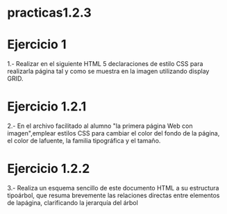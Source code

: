 # practicas1.2.3

# Ejercicio 1 
1.- Realizar en el siguiente HTML 5 declaraciones de estilo CSS para realizarla página tal y como se muestra en la imagen utilizando display GRID.

# Ejercicio 1.2.1
2.- En el archivo facilitado al alumno "la primera página Web con imagen",emplear estilos CSS para cambiar el color del fondo de la página, el color de lafuente, la familia tipográfica y el tamaño.

# Ejercicio 1.2.2
3.- Realiza un esquema sencillo de este documento HTML a su estructura tipoárbol, que resuma brevemente las relaciones directas entre elementos de lapágina, clarificando la jerarquía del árbol
